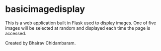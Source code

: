 # basicimagedisplay

This is a web application built in Flask used to display images.
One of five images will be selected at random and displayed each time the page is accessed.

Created by Bhairav Chidambaram.
